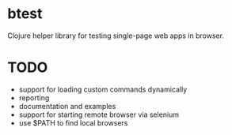 btest
=====

Clojure helper library for testing single-page web apps in browser.

TODO
====

* support for loading custom commands dynamically
* reporting
* documentation and examples
* support for starting remote browser via selenium
* use $PATH to find local browsers
